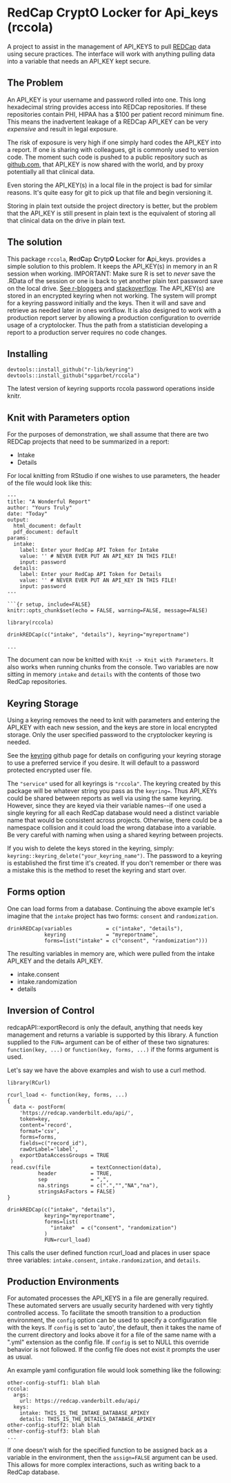 # RedCap CryptO Locker for Api_keys (rccola)

A project to assist in the management of API_KEYS to pull [REDCap](https://projectredcap.org/) data using secure practices. The interface will work with anything pulling data into a variable that needs an API_KEY kept secure.

## The Problem

An API_KEY is your username and password rolled into one. This long hexadecimal string provides access into REDCap repositories. If these repositories contain PHI, HIPAA has a $100 per patient record minimum fine. This means the inadvertent leakage of a REDCap API_KEY can be very *expensive* and result in legal exposure.

The risk of exposure is very high if one simply hard codes the API_KEY into a report. If one is sharing with colleagues, git is commonly used to version code. The moment such code is pushed to a public repository such as [github.com](https://github.com), that API_KEY is now shared with the world, and by proxy potentially all that clinical data. 

Even storing the API_KEY(s) in a local file in the project is bad for similar reasons. It's quite easy for git to pick up that file and begin versioning it.

Storing in plain text outside the project directory is better, but the problem that the API_KEY is still present in plain text is the equivalent of storing all that clinical data on the drive in plain text. 

## The solution

This package `rccola`, **R**ed**C**ap **C**rytp**O** **L**ocker for **A**pi_keys. provides a simple solution to this problem. It keeps the API_KEY(s) in memory in an R session when working. IMPORTANT: Make sure R is set to *never* save the .RData of the session or one is back to yet another plain text password save on the local drive. [See r-bloggers](https://www.r-bloggers.com/2017/04/using-r-dont-save-your-workspace/) and [stackoverflow](https://stackoverflow.com/questions/4996090/how-to-disable-save-workspace-image-prompt-in-r). The API_KEY(s) are stored in an encrypted keyring when not working. The system will prompt for a keyring password initially and the keys. Then it will and save and retrieve as needed later in ones workflow. It is also designed to work with a production report server by allowing a production configuration to override usage of a cryptolocker. Thus the path from a statistician developing a report to a production server requires no code changes.

## Installing

    devtools::install_github("r-lib/keyring")
    devtools::install_github("spgarbet/rccola")
    
The latest version of keyring supports rccola password operations inside knitr.

## Knit with Parameters option

For the purposes of demonstration, we shall assume that there are two REDCap projects that need to be summarized in a report:

  * Intake
  * Details
  
For local knitting from RStudio if one wishes to use parameters, the header of the file would look  like this:

    ---
    title: "A Wonderful Report"
    author: "Yours Truly"
    date: "Today"
    output:
      html_document: default
      pdf_document: default
    params:
      intake:
        label: Enter your RedCap API Token for Intake
        value: '' # NEVER EVER PUT AN API_KEY IN THIS FILE!
        input: password
      details:
        label: Enter your RedCap API Token for Details
        value: '' # NEVER EVER PUT AN API_KEY IN THIS FILE!
        input: password
    ---
    
    ```{r setup, include=FALSE}
    knitr::opts_chunk$set(echo = FALSE, warning=FALSE, message=FALSE)
    
    library(rccola)
    
    drinkREDCap(c("intake", "details"), keyring="myreportname")
    
    ...
    
The document can now be knitted with `Knit -> Knit with Parameters`. It also works when running chunks from the console. Two variables are now sitting in memory `intake` and `details` with the contents of those two RedCap repositories.

## Keyring Storage

Using a keyring removes the need to knit with parameters and entering the API_KEY with each new session, and the keys are store in local encrypted storage. Only the user specified password
to the cryptolocker keyring is needed.

See the [keyring](https://github.com/r-lib/keyring) github page for details on configuring your keyring storage to use a preferred service if you desire. It will default to a password protected encrypted user file.

The `"service"` used for all keyrings is `"rccola"`. The keyring created by this package will be whatever string you pass as the `keyring=`. Thus API_KEYs could be shared between reports as well via using the same keyring. However, since they are keyed via their variable names--if one used a single keyring for all each RedCap database would need a distinct variable name that would be consistent across projects. Otherwise, there could be a namespace collision and it could load the wrong database into a variable. Be very careful with naming when using a shared keyring between projects. 

If you wish to delete the keys stored in the keyring, simply: `keyring::keyring_delete("your_keyring_name")`. The password to a keyring is established the first time it's created. If you don't remember or there was a mistake this is the method to reset the
keyring and start over.

## Forms option

One can load forms from a database. Continuing the above example let's imagine that the `intake` project has two forms: `consent` and `randomization`.

    drinkREDCap(variables           = c("intake", "details"),
                keyring             = "myreportname",
                forms=list("intake" = c("consent", "randomization")))
                   
The resulting variables in memory are, which were pulled from the intake API_KEY and the details API_KEY.

  * intake.consent
  * intake.randomization
  * details
  
## Inversion of Control

redcapAPI::exportRecord is only the default, anything that needs key management and returns a variable is supported by this library. A function supplied to the `FUN=` argument
can be of either of these two signatures: `function(key, ...)` or `function(key, forms, ...)` if
the forms argument is used.

Let's say we have the above examples and wish to use a curl method.

    library(RCurl)

    rcurl_load <- function(key, forms, ...)
    {
      data <- postForm(
        'https://redcap.vanderbilt.edu/api/',
        token=key,
        content='record',
        format='csv',
        forms=forms,
        fields=c("record_id"),
        rawOrLabel='label',
        exportDataAccessGroups = TRUE
     )
     read.csv(file             = textConnection(data),
              header           = TRUE,
              sep              = ",",
              na.strings       = c(".","","NA","na"),
              stringsAsFactors = FALSE)
    }
    
    drinkREDCap(c("intake", "details"),
                keyring="myreportname",
                forms=list(
                  "intake"  = c("consent", "randomization")
                )
                FUN=rcurl_load)

This calls the user defined function rcurl_load and places in user space three
variables: `intake.consent`, `intake.randomization`, and `details`. 
## Production Environments

For automated processes the API_KEYS in a file are generally required. These automated servers are usually security hardened with 
very tightly controlled access. To facilitate the smooth transition
to a production environment, the `config` option can be used to specify a configuration file with the keys. If `config` is set to 
'auto', the default, then it takes the name of the current directory and looks above it for a file of the same name with a ".yml" extension as the config file. If `config` is set to NULL this override behavior is not followed. If the config file does 
not exist it prompts the user as usual.

An example yaml configuration file would look something like the following:

    other-config-stuff1: blah blah
    rccola:
      args:
        url: https://redcap.vanderbilt.edu/api/
      keys:
        intake: THIS_IS_THE_INTAKE_DATABASE_APIKEY
        details: THIS_IS_THE_DETAILS_DATABASE_APIKEY
    other-config-stuff2: blah blah
    other-config-stuff3: blah blah
    ...
    
If one doesn't wish for the specified function to be assigned back as a variable
in the environment, then the `assign=FALSE` argument can be used. This allows for more complex interactions, such as writing back to a RedCap database.
